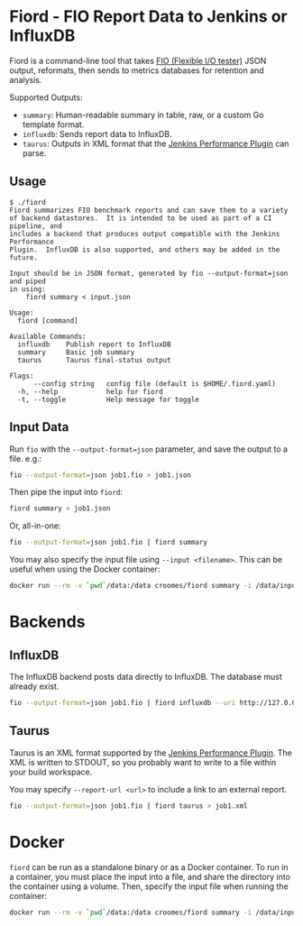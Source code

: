 # Fiord - FIO Report Data to Jenkins or InfluxDB

Fiord is a command-line tool that takes [FIO (Flexible I/O tester)](http://fio.readthedocs.io)
JSON output, reformats, then sends to metrics databases for retention and
analysis.

Supported Outputs:

- `summary`: Human-readable summary in table, raw, or a custom Go template format.
- `influxdb`: Sends report data to InfluxDB.
- `taurus`: Outputs in XML format that the [Jenkins Performance Plugin](https://wiki.jenkins.io/display/JENKINS/Performance+Plugin) can parse.

## Usage

```text
$ ./fiord
Fiord summarizes FIO benchmark reports and can save them to a variety
of backend datastores.  It is intended to be used as part of a CI pipeline, and
includes a backend that produces output compatible with the Jenkins Performance
Plugin.  InfluxDB is also supported, and others may be added in the future.

Input should be in JSON format, generated by fio --output-format=json and piped
in using:
	fiord summary < input.json

Usage:
  fiord [command]

Available Commands:
  influxdb    Publish report to InfluxDB
  summary     Basic job summary
  taurus      Taurus final-status output

Flags:
      --config string   config file (default is $HOME/.fiord.yaml)
  -h, --help            help for fiord
  -t, --toggle          Help message for toggle

```

## Input Data

Run `fio` with the `--output-format=json` parameter, and save the output to a
file.  e.g.:

```bash
fio --output-format=json job1.fio > job1.json
```

Then pipe the input into `fiord`:

```bash
fiord summary < job1.json
```

Or, all-in-one:

```bash
fio --output-format=json job1.fio | fiord summary
```

You may also specify the input file using `--input <filename>`.  This can be
useful when using the Docker container:

```bash
docker run --rm -v `pwd`/data:/data croomes/fiord summary -i /data/input.json
```

# Backends

## InfluxDB

The InfluxDB backend posts data directly to InfluxDB.  The database must already
exist.

```bash
fio --output-format=json job1.fio | fiord influxdb --uri http://127.0.0.1:8086 --db=fio
```

## Taurus

Taurus is an XML format supported by the [Jenkins Performance Plugin](https://wiki.jenkins.io/display/JENKINS/Performance+Plugin).
The XML is written to STDOUT, so you probably want to write to a file within
your build workspace.

You may specify `--report-url <url>` to include a link to an external report.

```bash
fio --output-format=json job1.fio | fiord taurus > job1.xml
```

# Docker

`fiord` can be run as a standalone binary or as a Docker container.  To run in a
container, you must place the input into a file, and share the directory into
the container using a volume.  Then, specify the input file when running the
container:

```bash
docker run --rm -v `pwd`/data:/data croomes/fiord summary -i /data/input.json
```
